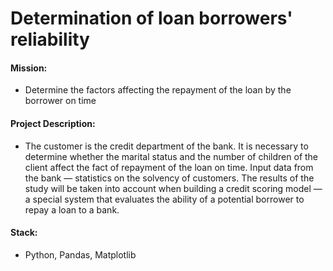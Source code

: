 # Determination of loan borrowers' reliability

#### Mission: 
- Determine the factors affecting the repayment of the loan by the borrower on time

#### Project Description:
- The customer is the credit department of the bank. It is necessary to determine whether the marital status and the number of children of the client affect the fact of repayment of the loan on time. Input data from the bank — statistics on the solvency of customers. The results of the study will be taken into account when building a credit scoring model — a special system that evaluates the ability of a potential borrower to repay a loan to a bank.

#### Stack:
- Python, Pandas, Matplotlib
